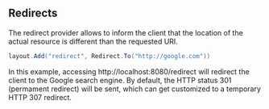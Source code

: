 ﻿## Redirects

The redirect provider allows to inform the client that the location of the actual resource
is different than the requested URI.

```csharp
layout.Add("redirect", Redirect.To("http://google.com"))
```

In this example, accessing http://localhost:8080/redirect will redirect the client to the
Google search engine. By default, the HTTP status 301 (permament redirect) will be sent, which
can get customized to a temporary HTTP 307 redirect.